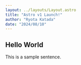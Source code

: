 ```yaml
---
layout: ../layouts/Layout.astro
title: "Astro v1 Launch!"
author: "Ryota Katada"
date: "2024/08/10"
---
```


## Hello World

This is a sample sentence.

